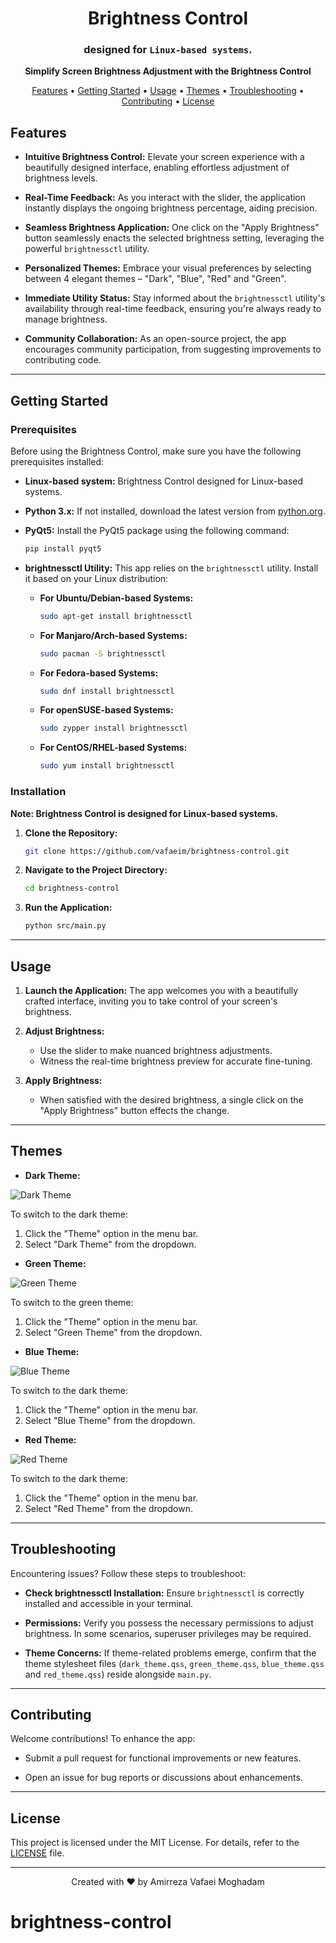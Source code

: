 <h1 align="center">Brightness Control</h1>
<h3 align="center">designed for <code>Linux-based systems</code>.</h3>

<p align="center">
  <strong>Simplify Screen Brightness Adjustment with the Brightness Control</strong>
</p>

<p align="center">
  <a href="#features">Features</a> •
  <a href="#getting-started">Getting Started</a> •
  <a href="#usage">Usage</a> •
  <a href="#themes">Themes</a> •
  <a href="#troubleshooting">Troubleshooting</a> •
  <a href="#contributing">Contributing</a> •
  <a href="#license">License</a>
</p>


## Features

- **Intuitive Brightness Control:** Elevate your screen experience with a beautifully designed interface, enabling effortless adjustment of brightness levels.

- **Real-Time Feedback:** As you interact with the slider, the application instantly displays the ongoing brightness percentage, aiding precision.

- **Seamless Brightness Application:** One click on the "Apply Brightness" button seamlessly enacts the selected brightness setting, leveraging the powerful `brightnessctl` utility.

- **Personalized Themes:** Embrace your visual preferences by selecting between 4 elegant themes – "Dark", "Blue", "Red" and "Green".

- **Immediate Utility Status:** Stay informed about the `brightnessctl` utility's availability through real-time feedback, ensuring you're always ready to manage brightness.

- **Community Collaboration:** As an open-source project, the app encourages community participation, from suggesting improvements to contributing code.

---

## Getting Started

### Prerequisites

Before using the Brightness Control, make sure you have the following prerequisites installed:
- **Linux-based system:** Brightness Control designed for Linux-based systems.

- **Python 3.x:** If not installed, download the latest version from [python.org](https://www.python.org/downloads/).

- **PyQt5:** Install the PyQt5 package using the following command:
  ```sh
  pip install pyqt5
  ```

- **brightnessctl Utility:** This app relies on the `brightnessctl` utility. Install it based on your Linux distribution:

  - **For Ubuntu/Debian-based Systems:**
    ```sh
    sudo apt-get install brightnessctl
    ```

  - **For Manjaro/Arch-based Systems:**
    ```sh
    sudo pacman -S brightnessctl
    ```

  - **For Fedora-based Systems:**
    ```sh
    sudo dnf install brightnessctl
    ```

  - **For openSUSE-based Systems:**
    ```sh
    sudo zypper install brightnessctl
    ```

  - **For CentOS/RHEL-based Systems:**
    ```sh
    sudo yum install brightnessctl
    ```



### Installation

**Note: Brightness Control is designed for Linux-based systems.**

1. **Clone the Repository:**
   ```sh
   git clone https://github.com/vafaeim/brightness-control.git
   ```

2. **Navigate to the Project Directory:**
   ```sh
   cd brightness-control
   ```

3. **Run the Application:**
   ```sh
   python src/main.py
   ```

---

## Usage

1. **Launch the Application:**
   The app welcomes you with a beautifully crafted interface, inviting you to take control of your screen's brightness.

2. **Adjust Brightness:**
   - Use the slider to make nuanced brightness adjustments.
   - Witness the real-time brightness preview for accurate fine-tuning.

3. **Apply Brightness:**
   - When satisfied with the desired brightness, a single click on the "Apply Brightness" button effects the change.

---

## Themes

- **Dark Theme:**

![Dark Theme](img/dark_theme.png)

  To switch to the dark theme:
  1. Click the "Theme" option in the menu bar.
  2. Select "Dark Theme" from the dropdown.

- **Green Theme:**
  
![Green Theme](img/green_theme.png)

  To switch to the green theme:
  1. Click the "Theme" option in the menu bar.
  2. Select "Green Theme" from the dropdown.


- **Blue Theme:**
  
![Blue Theme](img/blue_theme.png)

  To switch to the dark theme:
  1. Click the "Theme" option in the menu bar.
  2. Select "Blue Theme" from the dropdown.


- **Red Theme:**
  
![Red Theme](img/red_theme.png)

  To switch to the dark theme:
  1. Click the "Theme" option in the menu bar.
  2. Select "Red Theme" from the dropdown.

---

## Troubleshooting

Encountering issues? Follow these steps to troubleshoot:

- **Check brightnessctl Installation:** Ensure `brightnessctl` is correctly installed and accessible in your terminal.

- **Permissions:** Verify you possess the necessary permissions to adjust brightness. In some scenarios, superuser privileges may be required.

- **Theme Concerns:** If theme-related problems emerge, confirm that the theme stylesheet files (`dark_theme.qss`, `green_theme.qss`, `blue_theme.qss` and `red_theme.qss`) reside alongside `main.py`.

---

## Contributing

Welcome contributions! To enhance the app:

- Submit a pull request for functional improvements or new features.

- Open an issue for bug reports or discussions about enhancements.

---

## License

This project is licensed under the MIT License. For details, refer to the [LICENSE](LICENSE) file.

---

<p align="center">
  Created with ❤️ by Amirreza Vafaei Moghadam
</p>

# brightness-control
